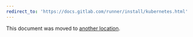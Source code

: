 ```yaml
---
redirect_to: 'https://docs.gitlab.com/runner/install/kubernetes.html'
---
```


This document was moved to [another location](https://docs.gitlab.com/runner/install/kubernetes.html).
